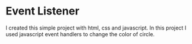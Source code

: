# Event Listener

I created this simple project with html, css and javascript. In this project I used javascript event handlers to change the color of circle.
